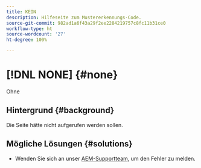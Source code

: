```yaml
---
title: KEIN
description: Hilfeseite zum Mustererkennungs-Code.
source-git-commit: 982ad1a6f43a29f2ee2284219757c8fc11b31ce0
workflow-type: ht
source-wordcount: '27'
ht-degree: 100%

---
```



# [!DNL NONE] {#none}

Ohne

## Hintergrund {#background}

Die Seite hätte nicht aufgerufen werden sollen.

## Mögliche Lösungen {#solutions}

* Wenden Sie sich an unser [AEM-Supportteam](https://helpx.adobe.com/de/enterprise/using/support-for-experience-cloud.html), um den Fehler zu melden.
